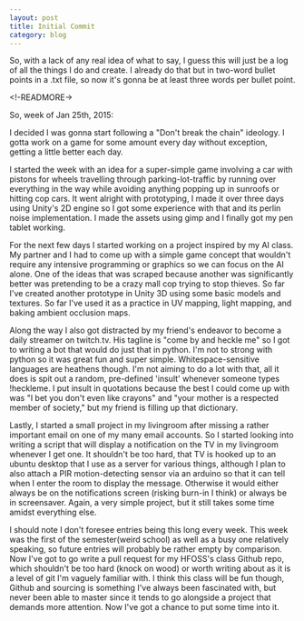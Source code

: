```yaml
---
layout: post
title: Initial Commit
category: blog
---
```

So, with a lack of any real idea of what to say, I guess this will just be a log of all the things I do and create. I already do that but in two-word bullet points in a .txt file, so now it's gonna be at least three words per bullet point.

<!-READMORE->

So, week of Jan 25th, 2015:

I decided I was gonna start following a "Don't break the chain" ideology. I gotta work on a game for some amount every day without exception, getting a little better each day.

I started the week with an idea for a super-simple game involving a car with pistons for wheels travelling through parking-lot-traffic by running over everything in the way while avoiding anything popping up in sunroofs or hitting cop cars. It went alright with prototyping, I made it over three days using Unity's 2D engine so I got some experience with that and its perlin noise implementation. I made the assets using gimp and I finally got my pen tablet working.

For the next few days I started working on a project inspired by my AI class. My partner and I had to come up with a simple game concept that wouldn't require any intensive programming or graphics so we can focus on the AI alone. One of the ideas that was scraped because another was significantly better was pretending to be a crazy mall cop trying to stop thieves. So far I've created another prototype in Unity 3D using some basic models and textures. So far I've used it as a practice in UV mapping, light mapping, and baking ambient occlusion maps.

Along the way I also got distracted by my friend's endeavor to become a daily streamer on twitch.tv. His tagline is "come by and heckle me" so I got to writing a bot that would do just that in python. I'm not to strong with python so it was great fun and super simple. Whitespace-sensitive languages are heathens though. I'm not aiming to do a lot with that, all it does is spit out a random, pre-defined 'insult' whenever someone types !heckleme. I put insult in quotations because the best I could come up with was "I bet you don't even like crayons" and "your mother is a respected member of society," but my friend is filling up that dictionary.

Lastly, I started a small project in my livingroom after missing a rather important email on one of my many email accounts. So I started looking into writing a script that will display a notification on the TV in my livingroom whenever I get one. It shouldn't be too hard, that TV is hooked up to an ubuntu desktop that I use as a server for various things, although I plan to also attach a PIR motion-detecting sensor via an arduino so that it can tell when I enter the room to display the message. Otherwise it would either always be on the notifications screen (risking burn-in I think) or always be in screensaver. Again, a very simple project, but it still takes some time amidst everything else.

I should note I don't foresee entries being this long every week. This week was the first of the semester(weird school) as well as a busy one relatively speaking, so future entries will probably be rather empty by comparison. Now I've got to go write a pull request for my HFOSS's class Github repo, which shouldn't be too hard (knock on wood) or worth writing about as it is a level of git I'm vaguely familiar with. I think this class will be fun though, Github and sourcing is something I've always been fascinated with, but never been able to master since it tends to go alongside a project that demands more attention. Now I've got a chance to put some time into it.
